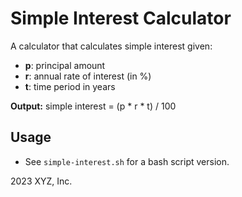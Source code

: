 # Simple Interest Calculator

A calculator that calculates simple interest given:
- **p**: principal amount
- **r**: annual rate of interest (in %)
- **t**: time period in years

**Output:** simple interest = (p * r * t) / 100

## Usage
- See `simple-interest.sh` for a bash script version.


2023 XYZ, Inc.

